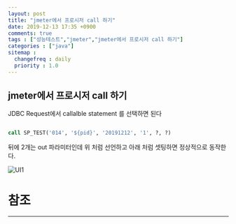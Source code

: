 ```yaml
---
layout: post
title: "jmeter에서 프로시저 call 하기"
date: 2019-12-13 17:35 +0900
comments: true
tags : ["성능테스트","jmeter","jmeter에서 프로시저 call 하기"]
categories : ["java"]
sitemap :
  changefreq : daily
  priority : 1.0
---
```


## jmeter에서 프로시저 call 하기

JDBC Request에서 callalble statement 를 선택하면 된다 


```sql

call SP_TEST('014', '${pid}', '20191212', '1', ?, ?)

```

뒤에 2개는 out 파라미터인데 위 처럼 선언하고 아래 처럼 셋팅하면 정상적으로 동작한다.


![UI1](https://sejoung.github.io/images/2019_12_13_09.png)


# 참조
-----

